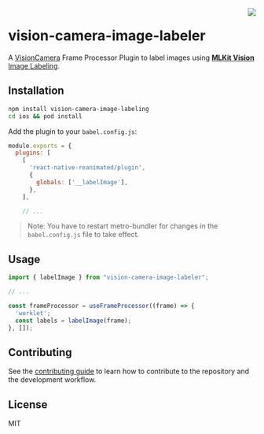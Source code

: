 <div align="right">
<img align="right" src="https://github.com/mrousavy/react-native-vision-camera/blob/main/docs/static/img/frame-processors.gif?raw=true">
</div>

# vision-camera-image-labeler

A [VisionCamera](https://github.com/mrousavy/react-native-vision-camera) Frame Processor Plugin to label images using [**MLKit Vision** Image Labeling](https://developers.google.com/ml-kit/vision/image-labeling).

## Installation

```sh
npm install vision-camera-image-labeling
cd ios && pod install
```

Add the plugin to your `babel.config.js`:

```js
module.exports = {
  plugins: [
    [
      'react-native-reanimated/plugin',
      {
        globals: ['__labelImage'],
      },
    ],

    // ...
```

> Note: You have to restart metro-bundler for changes in the `babel.config.js` file to take effect.

## Usage

```js
import { labelImage } from "vision-camera-image-labeler";

// ...

const frameProcessor = useFrameProcessor((frame) => {
  'worklet';
  const labels = labelImage(frame);
}, []);
```

## Contributing

See the [contributing guide](CONTRIBUTING.md) to learn how to contribute to the repository and the development workflow.

## License

MIT
